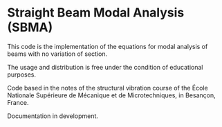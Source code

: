 # Straight Beam Modal Analysis (SBMA)

This code is the implementation of the equations for modal analysis of beams with no variation of section. 

The usage and distribution is free under the condition of educational purposes. 

Code based in the notes of the structural vibration course of the École Nationale Supérieure de Mécanique et de Microtechniques, in Besançon, France.

Documentation in development.
